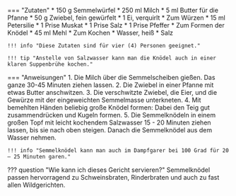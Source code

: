 === "Zutaten"
    * 150 g Semmelwürfel
    * 250 ml Milch
    * 5 ml Butter für die Pfanne
    * 50 g Zwiebel, fein gewürfelt
    * 1 Ei, verquirlt
    * Zum Würzen
        * 15 ml Petersilie
        * 1 Prise Muskat
        * 1 Prise Salz
        * 1 Prise Pfeffer
    * Zum Formen der Knödel
        * 45 ml Mehl
    * Zum Kochen
        * Wasser, heiß
        * Salz

    !!! info "Diese Zutaten sind für vier (4) Personen geeignet."

    !!! tip "Anstelle von Salzwasser kann man die Knödel auch in einer klaren Suppenbrühe kochen."

=== "Anweisungen"
    1. Die Milch über die Semmelscheiben gießen. Das ganze 30-45 Minuten ziehen lassen.
    2. Die Zwiebel in einer Pfanne mit etwas Butter anschwitzen.
    3. Die verschwitzte Zwiebel, die Eier, und die Gewürze mit der eingeweichten Semmelmasse unterkneten.
    4. Mit bemehlten Händen beliebig große Knödel formen: Dabei den Teig gut zusammendrücken und Kugeln formen.
    5. Die Semmelknödeln in einem großen Topf mit leicht kochendem Salzwasser 15 - 20 Minuten ziehen lassen, bis sie nach oben steigen. Danach die Semmelknödel aus dem Wasser nehmen.

    !!! info "Semmelknödel kann man auch im Dampfgarer bei 100 Grad für 20 – 25 Minuten garen."

??? question "Wie kann ich dieses Gericht servieren?"
    Semmelknödel passen hervorragend zu Schweinsbraten, Rinderbraten und auch zu fast allen Wildgerichten.

[^gutekueche]:
    ["Semmelknödel."](https://www.gutekueche.at/klassischer-semmelknoedel-rezept-876) *Gute Kueche.* 1 März 2015.
